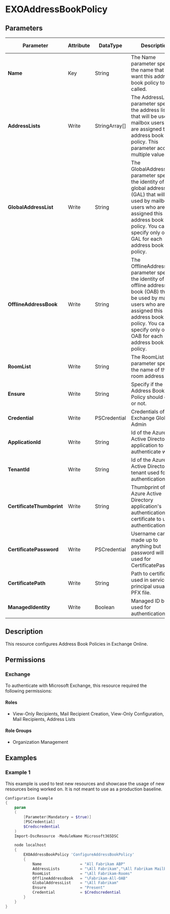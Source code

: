 ﻿# EXOAddressBookPolicy

## Parameters

| Parameter | Attribute | DataType | Description | Allowed Values |
| --- | --- | --- | --- | --- |
| **Name** | Key | String | The Name parameter specifies the name that you want this address book policy to be called. | |
| **AddressLists** | Write | StringArray[] | The AddressLists parameter specifies the address lists that will be used by mailbox users who are assigned this address book policy. This parameter accepts multiple values. | |
| **GlobalAddressList** | Write | String | The GlobalAddressList parameter specifies the identity of the global address list (GAL) that will be used by mailbox users who are assigned this address book policy. You can specify only one GAL for each address book policy. | |
| **OfflineAddressBook** | Write | String | The OfflineAddressBook parameter specifies the identity of the offline address book (OAB) that will be used by mailbox users who are assigned this address book policy. You can specify only one OAB for each address book policy. | |
| **RoomList** | Write | String | The RoomList parameter specifies the name of the room address list. | |
| **Ensure** | Write | String | Specify if the Address Book Policy should exist or not. | `Present`, `Absent` |
| **Credential** | Write | PSCredential | Credentials of the Exchange Global Admin | |
| **ApplicationId** | Write | String | Id of the Azure Active Directory application to authenticate with. | |
| **TenantId** | Write | String | Id of the Azure Active Directory tenant used for authentication. | |
| **CertificateThumbprint** | Write | String | Thumbprint of the Azure Active Directory application's authentication certificate to use for authentication. | |
| **CertificatePassword** | Write | PSCredential | Username can be made up to anything but password will be used for CertificatePassword | |
| **CertificatePath** | Write | String | Path to certificate used in service principal usually a PFX file. | |
| **ManagedIdentity** | Write | Boolean | Managed ID being used for authentication. | |

## Description

This resource configures Address Book Policies in Exchange Online.

## Permissions

### Exchange

To authenticate with Microsoft Exchange, this resource required the following permissions:

#### Roles

- View-Only Recipients, Mail Recipient Creation, View-Only Configuration, Mail Recipients, Address Lists

#### Role Groups

- Organization Management

## Examples

### Example 1

This example is used to test new resources and showcase the usage of new resources being worked on.
It is not meant to use as a production baseline.

```powershell
Configuration Example
{
    param
    (
        [Parameter(Mandatory = $true)]
        [PSCredential]
        $Credscredential
    )
    Import-DscResource -ModuleName Microsoft365DSC

    node localhost
    {
        EXOAddressBookPolicy 'ConfigureAddressBookPolicy'
        {
            Name                 = "All Fabrikam ABP"
            AddressLists         = "\All Fabrikam","\All Fabrikam Mailboxes","\All Fabrikam DLs","\All Fabrikam Contacts"
            RoomList             = "\All Fabrikam-Rooms"
            OfflineAddressBook   = "\Fabrikam-All-OAB"
            GlobalAddressList    = "\All Fabrikam"
            Ensure               = "Present"
            Credential           = $Credscredential
        }
    }
}
```

